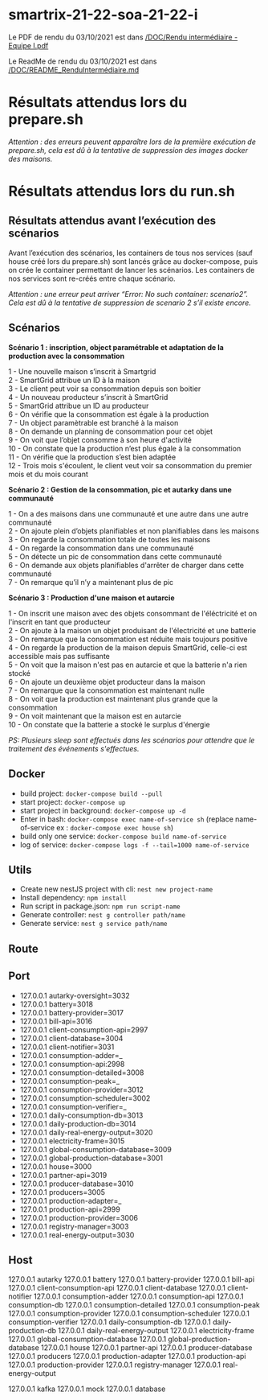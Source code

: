 # smartrix-21-22-soa-21-22-i

Le PDF de rendu du 03/10/2021 est dans [/DOC/Rendu intermédiaire - Equipe I.pdf](https://github.com/pns-si5-soa/smartrix-21-22-soa-21-22-i/blob/dev/DOC/Rendu%20interm%C3%A9diaire%20-%20Equipe%20I.pdf)

Le ReadMe de rendu du 03/10/2021 est dans [/DOC/README_RenduIntermédiaire.md](https://github.com/pns-si5-soa/smartrix-21-22-soa-21-22-i/blob/dev/DOC/README_RenduIntermédiaire.md)  

# Résultats attendus lors du prepare.sh

*Attention : des erreurs peuvent apparaître lors de la première exécution de prepare.sh, cela est dû à la tentative de suppression des images docker des maisons.* 

# Résultats attendus lors du run.sh
## Résultats attendus avant l’exécution des scénarios
Avant l’exécution des scénarios, les containers de tous nos services (sauf house créé lors du prepare.sh) sont lancés grâce au docker-compose, puis on crée le container permettant de lancer les scénarios. 
Les containers de nos services sont re-créés entre chaque scénario.

*Attention : une erreur peut arriver “Error: No such container: scenario2”. Cela est dû à la tentative de suppression de scenario 2 s’il existe encore.*

## Scénarios
**Scénario 1 : inscription, object paramétrable et adaptation de la production avec la consommation**

1 - Une nouvelle maison s’inscrit à Smartgrid  
2 - SmartGrid attribue un ID à la maison   
3 - Le client peut voir sa consommation depuis son boitier  
4 - Un nouveau producteur s’inscrit à SmartGrid    
5 - SmartGrid attribue un ID au producteur  
6 - On vérifie que la consommation est égale à la production  
7 - Un object paramètrable est branché à la maison   
8 - On demande un planning de consommation pour cet objet   
9 - On voit que l’objet consomme à son heure d'activité  
10 - On constate que la production n’est plus égale à la consommation  
11 - On vérifie que la production s’est bien adaptée  
12 - Trois mois s'écoulent, le client veut voir sa consommation du premier mois et du mois courant  

**Scénario 2 : Gestion de la consommation, pic et autarky dans une communauté**  

1 - On a des maisons dans une communauté et une autre dans une autre communauté    
2 - On ajoute plein d’objets planifiables et non planifiables dans les maisons   
3 - On regarde la consommation totale de toutes les maisons   
4 - On regarde la consommation dans une communauté  
5 - On détecte un pic de consommation dans cette communauté  
6 - On demande aux objets planifiables d'arrêter de charger dans cette communauté   
7 - On remarque qu’il n’y a maintenant plus de pic  

**Scénario 3 : Production d'une maison et autarcie**

1 - On inscrit une maison avec des objets consommant de l'éléctricité et on l'inscrit en tant que producteur  
2 - On ajoute à la maison un objet produisant de l'électricité et une batterie  
3 - On remarque que la consommation est réduite mais toujours positive  
4 - On regarde la production de la maison depuis SmartGrid, celle-ci est accessible mais pas suffisante  
5 - On voit que la maison n'est pas en autarcie et que la batterie n'a rien stocké  
6 - On ajoute un deuxième objet producteur dans la maison  
7 - On remarque que la consommation est maintenant nulle  
8 - On voit que la production est maintenant plus grande que la consommation  
9 - On voit maintenant que la maison est en autarcie  
10 - On constate que la batterie a stocké le surplus d'énergie  

*PS: Plusieurs sleep sont effectués dans les scénarios pour attendre que le traitement des événements s'effectues.*

## Docker

- build project: `docker-compose build --pull`
- start project: `docker-compose up`
- start project in background: `docker-compose up -d`
- Enter in bash: `docker-compose exec name-of-service sh` (replace name-of-service ex : `docker-compose exec house sh`)
- build only one service: `docker-compose build name-of-service`
- log of service: `docker-compose logs -f --tail=1000 name-of-service`

## Utils

- Create new nestJS project with cli: `nest new project-name`
- Install dependency:  `npm install`
- Run script in package.json: `npm run script-name`
- Generate controller: `nest g controller path/name`
- Generate service: `nest g service path/name`

## Route

## Port

- 127.0.0.1 autarky-oversight=3032
- 127.0.0.1 battery=3018
- 127.0.0.1 battery-provider=3017
- 127.0.0.1 bill-api=3016
- 127.0.0.1 client-consumption-api=2997
- 127.0.0.1 client-database=3004
- 127.0.0.1 client-notifier=3031
- 127.0.0.1 consumption-adder=_  
- 127.0.0.1 consumption-api:2998
- 127.0.0.1 consumption-detailed=3008  
- 127.0.0.1 consumption-peak=_  
- 127.0.0.1 consumption-provider=3012
- 127.0.0.1 consumption-scheduler=3002  
- 127.0.0.1 consumption-verifier=_  
- 127.0.0.1 daily-consumption-db=3013
- 127.0.0.1 daily-production-db=3014
- 127.0.0.1 daily-real-energy-output=3020
- 127.0.0.1 electricity-frame=3015  
- 127.0.0.1 global-consumption-database=3009
- 127.0.0.1 global-production-database=3001
- 127.0.0.1 house=3000  
- 127.0.0.1 partner-api=3019 
- 127.0.0.1 producer-database=3010
- 127.0.0.1 producers=3005  
- 127.0.0.1 production-adapter=_
- 127.0.0.1 production-api=2999
- 127.0.0.1 production-provider=3006
- 127.0.0.1 registry-manager=3003  
- 127.0.0.1 real-energy-output=3030

## Host

127.0.0.1 autarky
127.0.0.1 battery
127.0.0.1 battery-provider
127.0.0.1 bill-api
127.0.0.1 client-consumption-api
127.0.0.1 client-database
127.0.0.1 client-notifier
127.0.0.1 consumption-adder
127.0.0.1 consumption-api
127.0.0.1 consumption-db
127.0.0.1 consumption-detailed
127.0.0.1 consumption-peak
127.0.0.1 consumption-provider
127.0.0.1 consumption-scheduler
127.0.0.1 consumption-verifier
127.0.0.1 daily-consumption-db
127.0.0.1 daily-production-db
127.0.0.1 daily-real-energy-output
127.0.0.1 electricity-frame
127.0.0.1 global-consumption-database
127.0.0.1 global-production-database
127.0.0.1 house
127.0.0.1 partner-api
127.0.0.1 producer-database
127.0.0.1 producers
127.0.0.1 production-adapter
127.0.0.1 production-api
127.0.0.1 production-provider
127.0.0.1 registry-manager
127.0.0.1 real-energy-output

127.0.0.1 kafka
127.0.0.1 mock
127.0.0.1 database 

